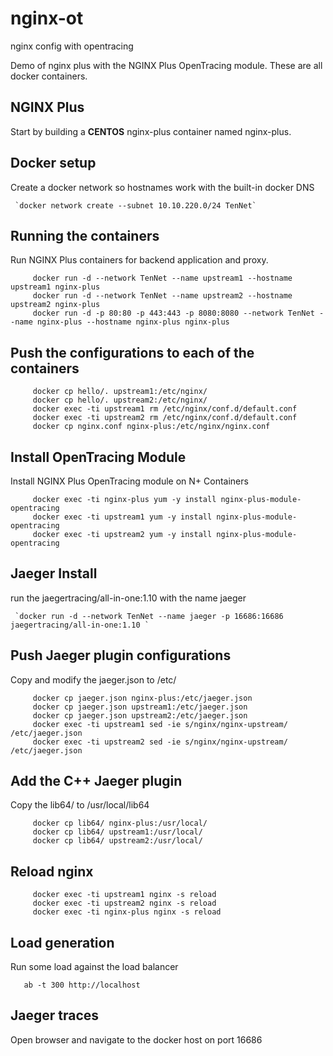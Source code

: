 # nginx-ot
nginx config with opentracing

Demo of nginx plus with the NGINX Plus OpenTracing module. These are all docker containers. 

## NGINX Plus
Start by building a **CENTOS** nginx-plus container named nginx-plus.

## Docker setup
Create a docker network so hostnames work with the built-in docker DNS

     `docker network create --subnet 10.10.220.0/24 TenNet`   

## Running the containers
Run NGINX Plus containers for backend application and proxy.

```
     docker run -d --network TenNet --name upstream1 --hostname upstream1 nginx-plus
     docker run -d --network TenNet --name upstream2 --hostname upstream2 nginx-plus
     docker run -d -p 80:80 -p 443:443 -p 8080:8080 --network TenNet --name nginx-plus --hostname nginx-plus nginx-plus
```

## Push the configurations to each of the containers
```
     docker cp hello/. upstream1:/etc/nginx/
     docker cp hello/. upstream2:/etc/nginx/
     docker exec -ti upstream1 rm /etc/nginx/conf.d/default.conf
     docker exec -ti upstream2 rm /etc/nginx/conf.d/default.conf
     docker cp nginx.conf nginx-plus:/etc/nginx/nginx.conf
```

## Install OpenTracing Module
Install NGINX Plus OpenTracing module on N+ Containers

```
     docker exec -ti nginx-plus yum -y install nginx-plus-module-opentracing
     docker exec -ti upstream1 yum -y install nginx-plus-module-opentracing
     docker exec -ti upstream2 yum -y install nginx-plus-module-opentracing
```

## Jaeger Install
run the jaegertracing/all-in-one:1.10 with the name jaeger

     `docker run -d --network TenNet --name jaeger -p 16686:16686 jaegertracing/all-in-one:1.10 `
   

## Push Jaeger plugin configurations
Copy and modify the jaeger.json to /etc/
```
     docker cp jaeger.json nginx-plus:/etc/jaeger.json
     docker cp jaeger.json upstream1:/etc/jaeger.json
     docker cp jaeger.json upstream2:/etc/jaeger.json
     docker exec -ti upstream1 sed -ie s/nginx/nginx-upstream/ /etc/jaeger.json
     docker exec -ti upstream2 sed -ie s/nginx/nginx-upstream/ /etc/jaeger.json
```

## Add the C++ Jaeger plugin
Copy the lib64/ to /usr/local/lib64

```
     docker cp lib64/ nginx-plus:/usr/local/
     docker cp lib64/ upstream1:/usr/local/
     docker cp lib64/ upstream2:/usr/local/
```


## Reload nginx
```
     docker exec -ti upstream1 nginx -s reload
     docker exec -ti upstream2 nginx -s reload
     docker exec -ti nginx-plus nginx -s reload
```

## Load generation
Run some load against the load balancer
```
   ab -t 300 http://localhost
```

## Jaeger traces
Open browser and navigate to the docker host on port 16686


